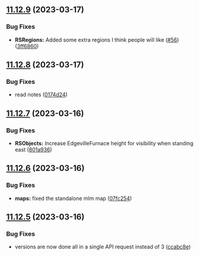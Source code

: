 ## [11.12.9](https://github.com/Torwent/WaspLib/compare/v11.12.8...v11.12.9) (2023-03-17)


### Bug Fixes

* **RSRegions:** Added some extra regions I think people will like ([#56](https://github.com/Torwent/WaspLib/issues/56)) ([3ff6860](https://github.com/Torwent/WaspLib/commit/3ff68602bb14448e82e957b98a1f2fbf492f1284))



## [11.12.8](https://github.com/Torwent/WaspLib/compare/v11.12.7...v11.12.8) (2023-03-17)


### Bug Fixes

* read notes ([0174d24](https://github.com/Torwent/WaspLib/commit/0174d245ee7bd5cf232b36af00a4831eac7ef7d2))



## [11.12.7](https://github.com/Torwent/WaspLib/compare/v11.12.6...v11.12.7) (2023-03-16)


### Bug Fixes

* **RSObjects:** Increase EdgevilleFurnace height for visibility when standing east ([801a936](https://github.com/Torwent/WaspLib/commit/801a9361f8a6dca2ed3dda1be98587bbf7f154f1))



## [11.12.6](https://github.com/Torwent/WaspLib/compare/v11.12.5...v11.12.6) (2023-03-16)


### Bug Fixes

* **maps:** fixed the standalone mlm map ([07fc254](https://github.com/Torwent/WaspLib/commit/07fc2543d160f1c0f2a814ab1517cbdffbb624f1))



## [11.12.5](https://github.com/Torwent/WaspLib/compare/v11.12.4...v11.12.5) (2023-03-16)


### Bug Fixes

* versions are now done all in a single API request instead of 3 ([ccabc8e](https://github.com/Torwent/WaspLib/commit/ccabc8e7e238fdc67fb155e3a9ab5c9b984baeb8))



